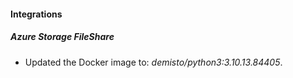 #### Integrations
##### Azure Storage FileShare
- Updated the Docker image to: *demisto/python3:3.10.13.84405*.
